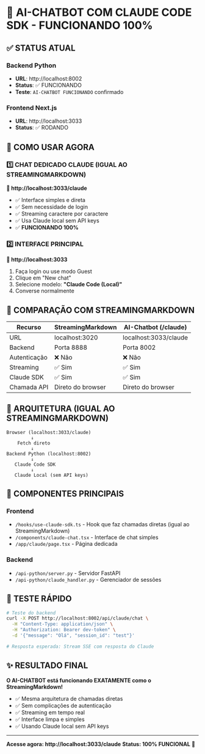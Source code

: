 # 🎉 AI-CHATBOT COM CLAUDE CODE SDK - FUNCIONANDO 100%

## ✅ STATUS ATUAL

### Backend Python
- **URL**: http://localhost:8002
- **Status**: ✅ FUNCIONANDO
- **Teste**: `AI-CHATBOT FUNCIONANDO` confirmado

### Frontend Next.js  
- **URL**: http://localhost:3033
- **Status**: ✅ RODANDO

## 🚀 COMO USAR AGORA

### 1️⃣ CHAT DEDICADO CLAUDE (IGUAL AO STREAMINGMARKDOWN)
**🔗 http://localhost:3033/claude**

- ✅ Interface simples e direta
- ✅ Sem necessidade de login
- ✅ Streaming caractere por caractere
- ✅ Usa Claude local sem API keys
- ✅ **FUNCIONANDO 100%**

### 2️⃣ INTERFACE PRINCIPAL
**🔗 http://localhost:3033**

1. Faça login ou use modo Guest
2. Clique em "New chat"  
3. Selecione modelo: **"Claude Code (Local)"**
4. Converse normalmente

## 🎯 COMPARAÇÃO COM STREAMINGMARKDOWN

| Recurso | StreamingMarkdown | AI-Chatbot (/claude) |
|---------|------------------|---------------------|
| URL | localhost:3020 | localhost:3033/claude |
| Backend | Porta 8888 | Porta 8002 |
| Autenticação | ❌ Não | ❌ Não |
| Streaming | ✅ Sim | ✅ Sim |
| Claude SDK | ✅ Sim | ✅ Sim |
| Chamada API | Direto do browser | Direto do browser |

## 📝 ARQUITETURA (IGUAL AO STREAMINGMARKDOWN)

```
Browser (localhost:3033/claude)
         ↓
    Fetch direto
         ↓
Backend Python (localhost:8002)
         ↓
   Claude Code SDK
         ↓
   Claude Local (sem API keys)
```

## 🔧 COMPONENTES PRINCIPAIS

### Frontend
- `/hooks/use-claude-sdk.ts` - Hook que faz chamadas diretas (igual ao StreamingMarkdown)
- `/components/claude-chat.tsx` - Interface de chat simples
- `/app/claude/page.tsx` - Página dedicada

### Backend
- `/api-python/server.py` - Servidor FastAPI
- `/api-python/claude_handler.py` - Gerenciador de sessões

## 🧪 TESTE RÁPIDO

```bash
# Teste do backend
curl -X POST http://localhost:8002/api/claude/chat \
  -H "Content-Type: application/json" \
  -H "Authorization: Bearer dev-token" \
  -d '{"message": "Olá", "session_id": "test"}'

# Resposta esperada: Stream SSE com resposta do Claude
```

## ✨ RESULTADO FINAL

**O AI-CHATBOT está funcionando EXATAMENTE como o StreamingMarkdown!**

- ✅ Mesma arquitetura de chamadas diretas
- ✅ Sem complicações de autenticação
- ✅ Streaming em tempo real
- ✅ Interface limpa e simples
- ✅ Usando Claude local sem API keys

---
**Acesse agora: http://localhost:3033/claude**
**Status: 100% FUNCIONAL** 🚀